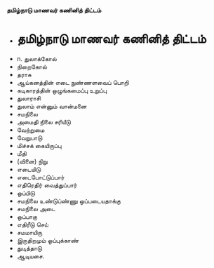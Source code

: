 **தமிழ்நாடு மாணவர் கணினித் திட்டம்**
- # தமிழ்நாடு மாணவர் கணினித் திட்டம்
- n. துலாக்கோல்
- நிறைகோல்
- தராசு
- ஆய்கனத்தின் எடை நுண்ணளவைப் பொறி
- கடிகாரத்தின் ஒழுங்கமைப்பு உறுப்பு
- துலாராசி
- துலாம் என்னும் வான்மனை
- சமநிலை
- அமைதி நிலை சரியீடு
- வேற்றுமை
- வேறுபாடு
- மிச்சக் கையிருப்பு
- மீதி
- (வினை) நிறு
- எடையிடு
- எடைபோட்டுப்பார்
- எதிரெதிர் வைத்துப்பார்
- ஒப்பிடு
- சமநிலை உண்டுப்ண்ணு ஒப்படையதாக்கு
- சமநிலை அடை
- ஒப்பாகு
- எதிரீடு செய்
-  சமமாயிரு
- இருதிறமும் ஒப்புக்காண்
- துடித்தாடு
- ஆடியசை.

